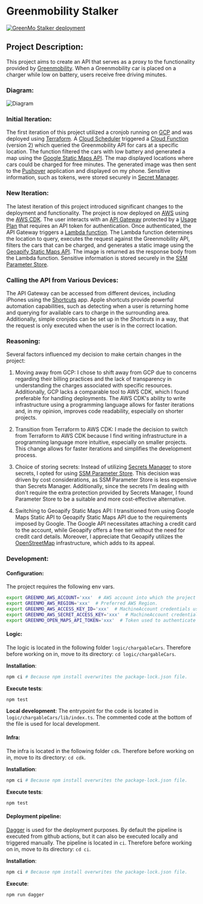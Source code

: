# Greenmobility Stalker

[![GreenMo Stalker deployment](https://github.com/Cupprum/GreenMoStalker/actions/workflows/deploy.yml/badge.svg?branch=master)](https://github.com/Cupprum/GreenMoStalker/actions/workflows/deploy.yml)

## Project Description:

This project aims to create an API that serves as a proxy to the functionality provided by [Greenmobility](https://www.greenmobility.com). When a Greenmobility car is placed on a charger while low on battery, users receive free driving minutes.

### Diagram:
![Diagram](diagram/greenmo-diagram.png)

### Initial Iteration:

The first iteration of this project utilized a cronjob running on [GCP](https://console.cloud.google.com) and was deployed using [Terraform](https://www.terraform.io). A [Cloud Scheduler](https://cloud.google.com/scheduler/) triggered a [Cloud Function](https://cloud.google.com/functions) (version 2) which queried the Greenmobility API for cars at a specific location. The function filtered the cars with low battery and generated a map using the [Google Static Maps API](https://developers.google.com/maps/documentation/maps-static/overview). The map displayed locations where cars could be charged for free minutes. The generated image was then sent to the [Pushover](https://pushover.net) application and displayed on my phone. Sensitive information, such as tokens, were stored securely in [Secret Manager](https://cloud.google.com/secret-manager).

### New Iteration:

The latest iteration of this project introduced significant changes to the deployment and functionality. The project is now deployed on [AWS](https://aws.amazon.com) using the [AWS CDK](https://docs.aws.amazon.com/cdk/api/v2/). The user interacts with an [API Gateway](https://aws.amazon.com/api-gateway/) protected by a [Usage Plan](https://docs.aws.amazon.com/apigateway/latest/developerguide/api-gateway-api-usage-plans.html) that requires an API token for authentication. Once authenticated, the API Gateway triggers a [Lambda function](https://docs.aws.amazon.com/lambda/latest/dg/welcome.html). The Lambda function determines the location to query, executes the request against the Greenmobility API, filters the cars that can be charged, and generates a static image using the [Geoapify Static Maps API](https://www.geoapify.com/static-maps-api). The image is returned as the response body from the Lambda function. Sensitive information is stored securely in the [SSM Parameter Store](https://docs.aws.amazon.com/systems-manager/latest/userguide/systems-manager-parameter-store.html).

### Calling the API from Various Devices:

The API Gateway can be accessed from different devices, including iPhones using the [Shortcuts](https://support.apple.com/en-gb/guide/shortcuts/welcome/ios) app. Apple shortcuts provide powerful automation capabilities, such as detecting when a user is returning home and querying for available cars to charge in the surrounding area. Additionally, simple cronjobs can be set up in the *Shortcuts* in a way, that the request is only executed when the user is in the correct location.

### Reasoning:

Several factors influenced my decision to make certain changes in the project:

1. Moving away from GCP: I chose to shift away from GCP due to concerns regarding their billing practices and the lack of transparency in understanding the charges associated with specific resources. Additionally, GCP lacks a comparable tool to AWS CDK, which I found preferable for handling deployments. The AWS CDK's ability to write infrastructure using a programming language allows for faster iterations and, in my opinion, improves code readability, especially on shorter projects.

2. Transition from Terraform to AWS CDK: I made the decision to switch from Terraform to AWS CDK because I find writing infrastructure in a programming language more intuitive, especially on smaller projects. This change allows for faster iterations and simplifies the development process.

3. Choice of storing secrets: Instead of utilizing [Secrets Manager](https://docs.aws.amazon.com/secretsmanager/latest/userguide/intro.html) to store secrets, I opted for using [SSM Parameter Store](https://docs.aws.amazon.com/systems-manager/latest/userguide/systems-manager-parameter-store.html). This decision was driven by cost considerations, as SSM Parameter Store is less expensive than Secrets Manager. Additionally, since the secrets I'm dealing with don't require the extra protection provided by Secrets Manager, I found Parameter Store to be a suitable and more cost-effective alternative.

4. Switching to Geoapify Static Maps API: I transitioned from using Google Maps Static API to Geoapify Static Maps API due to the requirements imposed by Google. The Google API necessitates attaching a credit card to the account, while Geoapify offers a free tier without the need for credit card details. Moreover, I appreciate that Geoapify utilizes the [OpenStreetMap](https://www.openstreetmap.org/) infrastructure, which adds to its appeal.

### Development:


#### Configuration:

The project requires the following env vars.

```sh
export GREENMO_AWS_ACCOUNT='xxx'  # AWS account into which the project is deployed.
export GREENMO_AWS_REGION='xxx'  # Preferred AWS Region.
export GREENMO_AWS_ACCESS_KEY_ID='xxx'  # MachineAccount credentials used during deployment.
export GREENMO_AWS_SECRET_ACCESS_KEY='xxx'  # MachineAccount credentials used during deployment.
export GREENMO_OPEN_MAPS_API_TOKEN='xxx'  # Token used to authenticate against [Geoapify](https://www.geoapify.com).
```


#### Logic:

The logic is located in the following folder `logic/chargableCars`. Therefore before working on in, move to its directory: `cd logic/chargableCars`.

**Installation**:
```sh
npm ci # Because npm install overwrites the package-lock.json file.
```

**Execute tests**:
```
npm test
```

**Local development**:
The entrypoint for the code is located in `logic/chargableCars/lib/index.ts`. The commented code at the bottom of the file is used for local development.

#### Infra:

The infra is located in the following folder `cdk`. Therefore before working on in, move to its directory: `cd cdk`.

**Installation**:
```sh
npm ci # Because npm install overwrites the package-lock.json file.
```

**Execute tests**:
```
npm test
```

#### Deployment pipeline:

[Dagger](https://dagger.io) is used for the deployment purposes. By default the pipeline is executed from github actions, but it can also be executed locally and triggered manually. The pipeline is located in `ci`. Therefore before working on in, move to its directory: `cd ci`.

**Installation**:
```sh
npm ci # Because npm install overwrites the package-lock.json file.
```

**Execute**:
```sh
npm run dagger
```
